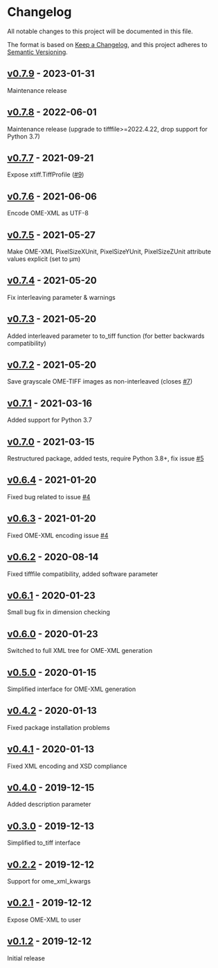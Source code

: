 # Changelog

All notable changes to this project will be documented in this file.

The format is based on [Keep a Changelog](https://keepachangelog.com/en/1.0.0/),
and this project adheres to [Semantic Versioning](https://semver.org/spec/v2.0.0.html).

## [v0.7.9] - 2023-01-31

Maintenance release

## [v0.7.8] - 2022-06-01

Maintenance release (upgrade to tifffile>=2022.4.22, drop support for Python 3.7)

## [v0.7.7] - 2021-09-21

Expose xtiff.TiffProfile ([#9](https://github.com/BodenmillerGroup/xtiff/issues/9))

## [v0.7.6] - 2021-06-06

Encode OME-XML as UTF-8

## [v0.7.5] - 2021-05-27

Make OME-XML PixelSizeXUnit, PixelSizeYUnit, PixelSizeZUnit attribute values explicit (set to µm)

## [v0.7.4] - 2021-05-20

Fix interleaving parameter & warnings

## [v0.7.3] - 2021-05-20

Added interleaved parameter to to_tiff function (for better backwards compatibility)

## [v0.7.2] - 2021-05-20

Save grayscale OME-TIFF images as non-interleaved (closes [#7](https://github.com/BodenmillerGroup/xtiff/issues/7))

## [v0.7.1] - 2021-03-16

Added support for Python 3.7

## [v0.7.0] - 2021-03-15

Restructured package, added tests, require Python 3.8+, fix issue [#5](https://github.com/BodenmillerGroup/xtiff/issues/5)

## [v0.6.4] - 2021-01-20

Fixed bug related to issue [#4](https://github.com/BodenmillerGroup/xtiff/issues/4)

## [v0.6.3] - 2021-01-20

Fixed OME-XML encoding issue [#4](https://github.com/BodenmillerGroup/xtiff/issues/4)

## [v0.6.2] - 2020-08-14

Fixed tifffile compatibility, added software parameter

## [v0.6.1] - 2020-01-23

Small bug fix in dimension checking

## [v0.6.0] - 2020-01-23

Switched to full XML tree for OME-XML generation

## [v0.5.0] - 2020-01-15

Simplified interface for OME-XML generation

## [v0.4.2] - 2020-01-13

Fixed package installation problems

## [v0.4.1] - 2020-01-13

Fixed XML encoding and XSD compliance

## [v0.4.0] - 2019-12-15

Added description parameter

## [v0.3.0] - 2019-12-13

Simplified to_tiff interface

## [v0.2.2] - 2019-12-12

Support for ome_xml_kwargs

## [v0.2.1] - 2019-12-12

Expose OME-XML to user

## [v0.1.2] - 2019-12-12

Initial release


[v0.7.9]: https://github.com/BodenmillerGroup/xtiff/compare/v0.7.8...v0.7.9
[v0.7.8]: https://github.com/BodenmillerGroup/xtiff/compare/v0.7.7...v0.7.8
[v0.7.7]: https://github.com/BodenmillerGroup/xtiff/compare/v0.7.6...v0.7.7
[v0.7.6]: https://github.com/BodenmillerGroup/xtiff/compare/v0.7.5...v0.7.6
[v0.7.5]: https://github.com/BodenmillerGroup/xtiff/compare/v0.7.4...v0.7.5
[v0.7.4]: https://github.com/BodenmillerGroup/xtiff/compare/v0.7.3...v0.7.4
[v0.7.3]: https://github.com/BodenmillerGroup/xtiff/compare/v0.7.2...v0.7.3
[v0.7.2]: https://github.com/BodenmillerGroup/xtiff/compare/v0.7.1...v0.7.2
[v0.7.1]: https://github.com/BodenmillerGroup/xtiff/compare/v0.7.0...v0.7.1
[v0.7.0]: https://github.com/BodenmillerGroup/xtiff/compare/v0.6.4...v0.7.0
[v0.6.4]: https://github.com/BodenmillerGroup/xtiff/compare/v0.6.3...v0.6.4
[v0.6.3]: https://github.com/BodenmillerGroup/xtiff/compare/v0.6.2...v0.6.3
[v0.6.2]: https://github.com/BodenmillerGroup/xtiff/compare/v0.6.1...v0.6.2
[v0.6.1]: https://github.com/BodenmillerGroup/xtiff/compare/v0.6.0...v0.6.1
[v0.6.0]: https://github.com/BodenmillerGroup/xtiff/compare/v0.5.0...v0.6.0
[v0.5.0]: https://github.com/BodenmillerGroup/xtiff/compare/v0.4.2...v0.5.0
[v0.4.2]: https://github.com/BodenmillerGroup/xtiff/compare/v0.4.1...v0.4.2
[v0.4.1]: https://github.com/BodenmillerGroup/xtiff/compare/v0.4.0...v0.4.1
[v0.4.0]: https://github.com/BodenmillerGroup/xtiff/compare/v0.3.0...v0.4.0
[v0.3.0]: https://github.com/BodenmillerGroup/xtiff/compare/v0.2.2...v0.3.0
[v0.2.2]: https://github.com/BodenmillerGroup/xtiff/compare/v0.2.1...v0.2.2
[v0.2.1]: https://github.com/BodenmillerGroup/xtiff/compare/v0.1.2...v0.2.1
[v0.1.2]: https://github.com/BodenmillerGroup/xtiff/releases/tag/v0.1.2
